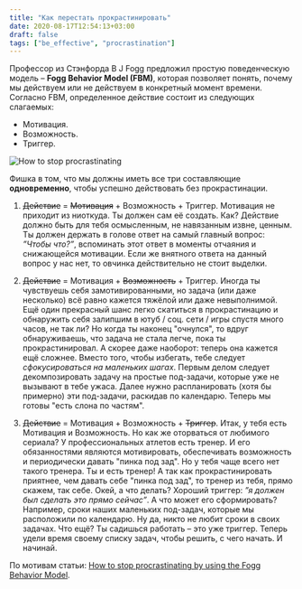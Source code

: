 ```yaml
---
title: "Как перестать прокрастинировать"
date: 2020-08-17T12:54:13+03:00
draft: false
tags: ["be_effective", "procrastination"]
---
```


Профессор из Стэнфорда B J Fogg предложил простую поведенческую модель – **Fogg Behavior Model (FBM)**, которая позволяет понять, почему мы действуем или не действуем в конкретный момент времени. Согласно FBM, определенное действие состоит из следующих слагаемых:

- Мотивация.
- Возможность.
- Триггер.

![How to stop procrastinating](/posts/images/how-to-stop-procrastinating.jpg)

Фишка в том, что мы должны иметь все три составляющие **одновременно**, чтобы успешно действовать без прокрастинации.

1. ~~Действие~~ = ~~Мотивация~~ + Возможность + Триггер.
Мотивация не приходит из ниоткуда. Ты должен сам её создать. Как? Действие должно быть для тебя осмысленным, не навязанным извне, ценным. Ты должен держать в голове ответ на самый главный вопрос: *”Чтобы что?”*, вспоминать этот ответ в моменты отчаяния и снижающейся мотивации. Если же внятного ответа на данный вопрос у нас нет, то овчинка действительно не стоит выделки.

2. ~~Действие~~ = Мотивация + ~~Возможность~~ + Триггер.
Иногда ты чувствуешь себя замотивированными, но задача (или даже несколько) всё равно кажется тяжёлой или даже невыполнимой. Ещё один прекрасный шанс легко скатиться в прокрастинацию и обнаружить себя залипшим в ютуб / соц. сети / игры спустя много часов, не так ли? Но когда ты наконец "очнулся", то вдруг обнаруживаешь, что задача не стала легче,  пока ты прокрастинировал. А скорее даже наоборот: теперь она кажется ещё сложнее. Вместо того, чтобы избегать, тебе следует *сфокусироваться на маленьких шагах*. Первым делом следует декомпозировать задачу на простые под-задачи, которые уже не вызывают в тебе ужаса. Далее нужно распланировать (хотя бы примерно) эти под-задачи, раскидав по календарю. Теперь мы готовы "есть слона по частям".

3. ~~Действие~~ = Мотивация + Возможность + ~~Триггер~~.
Итак, у тебя есть Мотивация и Возможность. Но как же оторваться от любимого сериала? У профессиональных атлетов есть тренер. И его обязанностями являются мотивировать, обеспечивать возможность и периодически давать "пинка под зад". Но у тебя чаще всего нет такого тренера. Ты и есть тренер! А так как прокрастинировать приятнее, чем давать себе "пинка под зад", то тренер из тебя, прямо скажем, так себе. Окей, а что делать? Хороший триггер: *”я должен был сделать это прямо сейчас”*. А что может его сформировать? Например, сроки наших маленьких под-задач, которые мы расположили по календарю. Ну да, никто не любит сроки в своих задачах. Что ещё? Ты садишься работать – это уже триггер. Теперь удели время своему списку задач, чтобы решить, с чего начать. И начинай.

По мотивам статьи: [How to stop procrastinating by using the Fogg Behavior Model](https://www.deprocrastination.co/blog/how-to-stop-procrastinating-by-using-the-fogg-behavior-model).
